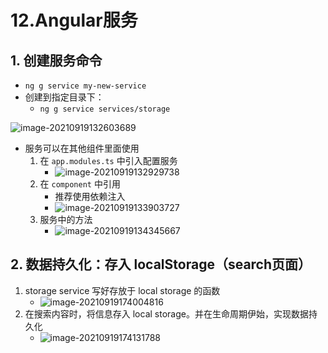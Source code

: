 # 12.Angular服务

## 1. 创建服务命令

- `ng g service my-new-service`
- 创建到指定目录下：
  - `ng g service services/storage`

![image-20210919132603689](https://raw.githubusercontent.com/TWDH/Leetcode-From-Zero/pictures/img/image-20210919132603689.png)

- 服务可以在其他组件里面使用
  1. 在 `app.modules.ts` 中引入配置服务
     - ![image-20210919132929738](https://raw.githubusercontent.com/TWDH/Leetcode-From-Zero/pictures/img/image-20210919132929738.png)
  2. 在 `component` 中引用
     - 推荐使用依赖注入
     - ![image-20210919133903727](https://raw.githubusercontent.com/TWDH/Leetcode-From-Zero/pictures/img/image-20210919133903727.png)
  3. 服务中的方法
     - ![image-20210919134345667](https://raw.githubusercontent.com/TWDH/Leetcode-From-Zero/pictures/img/image-20210919134345667.png)

## 2. 数据持久化：存入 localStorage（search页面）

1. storage service 写好存放于 local storage 的函数
   - ![image-20210919174004816](https://raw.githubusercontent.com/TWDH/Leetcode-From-Zero/pictures/img/image-20210919174004816.png)
2. 在搜索内容时，将信息存入 local storage。并在生命周期伊始，实现数据持久化
   - ![image-20210919174131788](https://raw.githubusercontent.com/TWDH/Leetcode-From-Zero/pictures/img/image-20210919174131788.png)